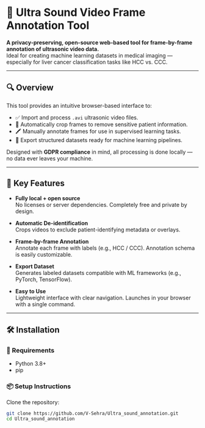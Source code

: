 # 🧠 Ultra Sound Video Frame Annotation Tool

**A privacy-preserving, open-source web-based tool for frame-by-frame annotation of ultrasonic video data.**  
Ideal for creating machine learning datasets in medical imaging — especially for liver cancer classification tasks like HCC vs. CCC.

---

## 🔍 Overview

This tool provides an intuitive browser-based interface to:

- ✅ Import and process `.avi` ultrasonic video files.
- 🧼 Automatically crop frames to remove sensitive patient information.
- 🖍️ Manually annotate frames for use in supervised learning tasks.
- 🧾 Export structured datasets ready for machine learning pipelines.

Designed with **GDPR compliance** in mind, all processing is done locally — no data ever leaves your machine.

---

## 📌 Key Features

- **Fully local + open source**  
  No licenses or server dependencies. Completely free and private by design.

- **Automatic De-identification**  
  Crops videos to exclude patient-identifying metadata or overlays.

- **Frame-by-frame Annotation**  
  Annotate each frame with labels (e.g., HCC / CCC). Annotation schema is easily customizable.

- **Export Dataset**  
  Generates labeled datasets compatible with ML frameworks (e.g., PyTorch, TensorFlow).

- **Easy to Use**  
  Lightweight interface with clear navigation. Launches in your browser with a single command.

---

## 🛠️ Installation

### 🔧 Requirements

- Python 3.8+
- pip

### 📦 Setup Instructions

Clone the repository:

```bash
git clone https://github.com/V-Sehra/Ultra_sound_annotation.git
cd Ultra_sound_annotation

